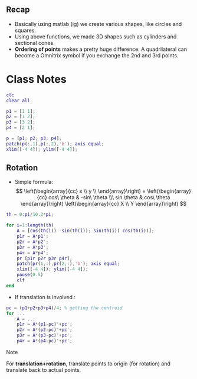 ## Recap

- Basically using matlab (ig) we create various shapes, like circles and squares.
- Using above functions, we made 3D shapes such as cylinders and sectional cones.
- **Ordering of points** makes a pretty huge difference. A quadrilateral can become a Omnitrix symbol if you exchange the 2nd and 3rd points.
  
# Class Notes

```Matlab
clc 
clear all

p1 = [1 1];
p2 = [1 2];
p3 = [3 2];
p4 = [2 1];

p = [p1; p2; p3; p4];
patch(p(:,1),p(:,2),'b'); axis equal;
xlim([-4 4]); ylim([-4 4]);
```

## Rotation
- Simple formula:  
$$
\left(\begin{array}{cc}
    x \\ 
    y \\
    \end{array}\right) =
\left(\begin{array}{cc} 
cos\ \theta & -sin\ \theta \\\
sin \theta & cos\ \theta
\end{array}\right)
\left(\begin{array}{cc} 
X \\
Y
\end{array}\right)
$$ 

```Matlab
th = 0:pi/10.2*pi;

for i=1:length(th)
    A = [cos(th(i)) -sin(th(i)); sin(th(i)) cos(th(i))];
    p1r = A*p1';
    p2r = A*p2';
    p3r = A*p3';
    p4r = A*p4';
    pr [p1r p2r p3r p4r];
    patch(pr(1,:),pr(2,:),'b'); axis equal;
    xlim([-4 4]); ylim([-4 4]);
    pause(0.5)
    clf
end
```

- If translation is involved :
```Matlab
pc = (p1+p2+p3+p4)/4; % getting the centroid
for ...
    A = ...
    p1r = A*(p1-pc)'+pc';
    p2r = A*(p2-pc)'+pc';
    p3r = A*(p3-pc)'+pc';
    p4r = A*(p4-pc)'+pc';
```
> [!NOTE]  
> For **translation+rotation**, translate points to origin (for rotation) and translate back to actual points.